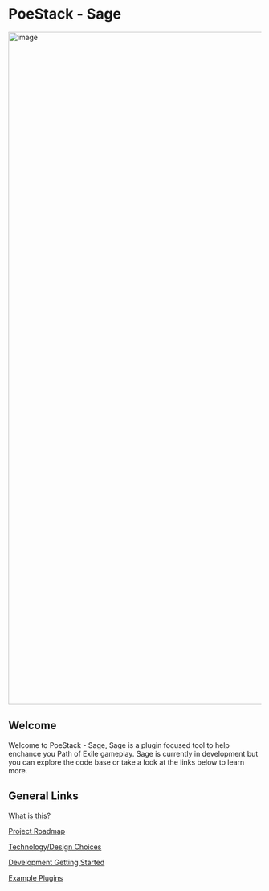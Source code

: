 # PoeStack - Sage

<img width="1337" alt="image" src="https://github.com/PoeStack/poestack-sage/assets/6809142/bb430853-0075-4561-be14-b03777a8444f">



## Welcome
Welcome to PoeStack - Sage, Sage is a plugin focused tool to help enchance you Path of Exile gameplay. Sage is currently in development but you can explore the code base or take a look at the links below to learn more.

## General Links

[What is this?](https://poestack.github.io/poestack-sage/what-is-this.html)

[Project Roadmap](https://poestack.github.io/poestack-sage/road-map.html)

[Technology/Design Choices](https://poestack.github.io/poestack-sage/project-design-overview.html)

[Development Getting Started](https://poestack.github.io/poestack-sage/development-getting-started.html)

[Example Plugins](https://github.com/PoeStack/poestack-sage/tree/main/src/echo-plugin-examples)
